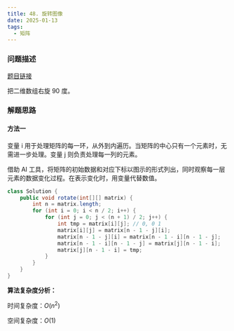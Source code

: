 ```yaml
---
title: 48. 旋转图像
date: 2025-01-13
tags:
  - 矩阵
---
```


### 问题描述

[题目链接](https://leetcode.cn/problems/rotate-image/description/)

把二维数组右旋 90 度。

### 解题思路

#### 方法一

变量 i 用于处理矩阵的每一环，从外到内遍历。当矩阵的中心只有一个元素时，无需进一步处理。变量 j 则负责处理每一列的元素。

借助 AI 工具，将矩阵的初始数据和对应下标以图示的形式列出，同时观察每一层元素的数据变化过程。在表示变化时，用变量代替数值。

```java
class Solution {
    public void rotate(int[][] matrix) {
        int n = matrix.length;
        for (int i = 0; i < n / 2; i++) {
            for (int j = 0; j < (n + 1) / 2; j++) {
                int tmp = matrix[i][j]; // 0, 0 1
                matrix[i][j] = matrix[n - 1 - j][i];
                matrix[n - 1 - j][i] = matrix[n - 1 - i][n - 1 - j];
                matrix[n - 1 - i][n - 1 - j] = matrix[j][n - 1 - i];
                matrix[j][n - 1 - i] = tmp;
            }
        }
    }
}
```

**算法复杂度分析：**

时间复杂度：$O(n^2)$

空间复杂度：$O(1)$
